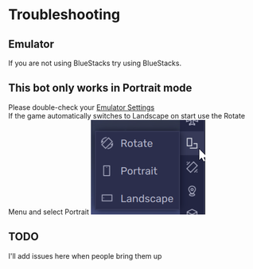 # Troubleshooting

## Emulator
If you are not using BlueStacks try using BlueStacks.

## This bot only works in Portrait mode
Please double-check your [Emulator Settings](emulator-settings.md)  
If the game automatically switches to Landscape on start use the Rotate Menu and select Portrait
![rotate.png](../images/bluestacks/rotate.png)
## TODO
I'll add issues here when people bring them up
